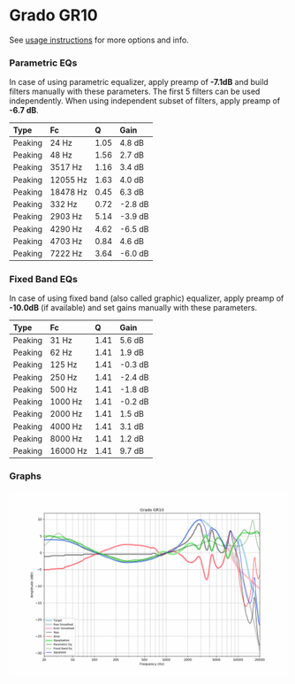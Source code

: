 # Grado GR10
See [usage instructions](https://github.com/jaakkopasanen/AutoEq#usage) for more options and info.

### Parametric EQs
In case of using parametric equalizer, apply preamp of **-7.1dB** and build filters manually
with these parameters. The first 5 filters can be used independently.
When using independent subset of filters, apply preamp of **-6.7 dB**.

| Type    | Fc       |    Q | Gain    |
|:--------|:---------|:-----|:--------|
| Peaking | 24 Hz    | 1.05 | 4.8 dB  |
| Peaking | 48 Hz    | 1.56 | 2.7 dB  |
| Peaking | 3517 Hz  | 1.16 | 3.4 dB  |
| Peaking | 12055 Hz | 1.63 | 4.0 dB  |
| Peaking | 18478 Hz | 0.45 | 6.3 dB  |
| Peaking | 332 Hz   | 0.72 | -2.8 dB |
| Peaking | 2903 Hz  | 5.14 | -3.9 dB |
| Peaking | 4290 Hz  | 4.62 | -6.5 dB |
| Peaking | 4703 Hz  | 0.84 | 4.6 dB  |
| Peaking | 7222 Hz  | 3.64 | -6.0 dB |

### Fixed Band EQs
In case of using fixed band (also called graphic) equalizer, apply preamp of **-10.0dB**
(if available) and set gains manually with these parameters.

| Type    | Fc       |    Q | Gain    |
|:--------|:---------|:-----|:--------|
| Peaking | 31 Hz    | 1.41 | 5.6 dB  |
| Peaking | 62 Hz    | 1.41 | 1.9 dB  |
| Peaking | 125 Hz   | 1.41 | -0.3 dB |
| Peaking | 250 Hz   | 1.41 | -2.4 dB |
| Peaking | 500 Hz   | 1.41 | -1.8 dB |
| Peaking | 1000 Hz  | 1.41 | -0.2 dB |
| Peaking | 2000 Hz  | 1.41 | 1.5 dB  |
| Peaking | 4000 Hz  | 1.41 | 3.1 dB  |
| Peaking | 8000 Hz  | 1.41 | 1.2 dB  |
| Peaking | 16000 Hz | 1.41 | 9.7 dB  |

### Graphs
![](./Grado%20GR10.png)